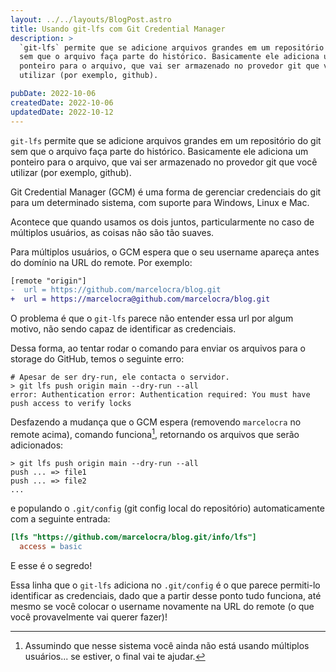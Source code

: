 ```yaml
---
layout: ../../layouts/BlogPost.astro
title: Usando git-lfs com Git Credential Manager
description: >
  `git-lfs` permite que se adicione arquivos grandes em um repositório do git
  sem que o arquivo faça parte do histórico. Basicamente ele adiciona um
  ponteiro para o arquivo, que vai ser armazenado no provedor git que você
  utilizar (por exemplo, github).

pubDate: 2022-10-06
createdDate: 2022-10-06
updatedDate: 2022-10-12
---
```


`git-lfs` permite que se adicione arquivos grandes em um repositório do git sem
que o arquivo faça parte do histórico. Basicamente ele adiciona um ponteiro para
o arquivo, que vai ser armazenado no provedor git que você utilizar (por
exemplo, github).

Git Credential Manager (GCM) é uma forma de gerenciar credenciais do git para um
determinado sistema, com suporte para Windows, Linux e Mac.

Acontece que quando usamos os dois juntos, particularmente no caso de múltiplos
usuários, as coisas não são tão suaves.

Para múltiplos usuários, o GCM espera que o seu username apareça antes do
domínio na URL do remote. Por exemplo:

```diff
[remote "origin"]
-  url = https://github.com/marcelocra/blog.git
+  url = https://marcelocra@github.com/marcelocra/blog.git
```

O problema é que o `git-lfs` parece não entender essa url por algum motivo, não
sendo capaz de identificar as credenciais.

Dessa forma, ao tentar rodar o comando para enviar os arquivos para o storage do
GitHub, temos o seguinte erro:

```shell
# Apesar de ser dry-run, ele contacta o servidor.
> git lfs push origin main --dry-run --all
error: Authentication error: Authentication required: You must have push access to verify locks
```

Desfazendo a mudança que o GCM espera (removendo `marcelocra` no remote acima),
comando funciona[^gcm], retornando os arquivos que serão adicionados:

```shell
> git lfs push origin main --dry-run --all
push ... => file1
push ... => file2
...
```

e populando o `.git/config` (git config local do repositório) automaticamente
com a seguinte entrada:

```ini
[lfs "https://github.com/marcelocra/blog.git/info/lfs"]
  access = basic
```

E esse é o segredo!

Essa linha que o `git-lfs` adiciona no `.git/config` é o que parece permiti-lo
identificar as credenciais, dado que a partir desse ponto tudo funciona, até
mesmo se você colocar o username novamente na URL do remote (o que você
provavelmente vai querer fazer)!

[^gcm]:
    Assumindo que nesse sistema você ainda não está usando múltiplos usuários...
    se estiver, o final vai te ajudar.
